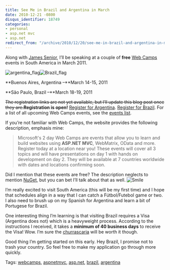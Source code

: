 ```yaml
---
title: See Me in Brazil and Argentina in March
date: 2010-12-21 -0800
disqus_identifier: 18749
categories:
- personal
- asp.net mvc
- asp.net
redirect_from: "/archive/2010/12/20/see-me-in-brazil-and-argentina-in-march.aspx/"
---
```


Along with [James Senior](http://jamessenior.com/ "James Senior"), I’ll
be speaking at a couple of **free** [Web
Camps](http://www.webcamps.ms "Web Camps") events in South America in
March 2011.

![argentina\_flag](https://haacked.com/images/haacked_com/WindowsLiveWriter/a8ddb61d84b8_9923/argentina_flag_3.gif "argentina_flag")![Brazil\_flag](https://haacked.com/images/haacked_com/WindowsLiveWriter/a8ddb61d84b8_9923/Brazil_flag_3.gif "Brazil_flag")

**Buenos Aires, Argentina –**March 14-15, 2011

**São Paulo, Brazil –**March 18-19, 2011

~~The registration links are not yet available, but I’ll update this
blog post once they are.~~**Registration is open!** [Register for
Argentina](https://msevents.microsoft.com/cui/EventDetail.aspx?culture=es-AR&EventID=1032477117&IO=IQ0X6kAk2L8IMaiSKAzPng%3d%3d "Argentina Web Camps Registration").
[Register for
Brazil](https://msevents.microsoft.com/CUI/EventDetail.aspx?EventID=1032477037&Culture=pt-BR "Brazil Web Camps Registration").
For a list of all upcoming Web Camps events, see the [events
list](http://webcamps.ms/upcoming-web-camps.aspx "Web camps events").

If you’re not familiar with Web Camps, the website provides the
following description, emphasis mine:

> Microsoft's 2 day Web Camps are events that allow you to learn and
> build websites using **ASP.NET MVC**, WebMatrix, OData and more.
> Register today at a location near you! These events will cover all 3
> topics and will have presentations on day 1 with hands on development
> on day 2. They will be available at 7 countries worldwide with dates
> and locations confirming soon.

Did I mention that these events are free? The description neglects to
mention [NuGet](http://nuget.codeplex.com/ "NuGet Package Manager"), but
you can bet I’ll talk about that as well.
![Smile](https://haacked.com/images/haacked_com/WindowsLiveWriter/a8ddb61d84b8_9923/wlEmoticon-smile_2.png) 

I’m really excited to visit South America (this will be my first time)
and I hope that schedules align in a way that I can catch a
Fútbol/Futebol game or two. I also need to brush up on my Spanish for
Argentina and learn a bit of Portugese for Brazil.

One interesting thing I’m learning is that visiting Brazil requires a
Visa (Argentina does not) which is a heavyweight process. According to
the instructions I received, it takes a **minimum of 40 business days**
to receive the Visa! Wow. I’m sure the
[churrascaria](http://en.wikipedia.org/wiki/Churrascaria "Churrascaria")
will be worth it though.

Good thing I’m getting started on this early. Hey Brazil, I promise not
to trash your country. So feel free to make my application go through
more quickly.

Tags: [webcamps](https://haacked.com/tags/webcamps/default.aspx),
[aspnetmvc](https://haacked.com/tags/aspnetmvc/default.aspx),
[asp.net](https://haacked.com/tags/asp.net/default.aspx),
[brazil](https://haacked.com/tags/brazil/default.aspx),
[argentina](https://haacked.com/tags/argentina/default.aspx)

